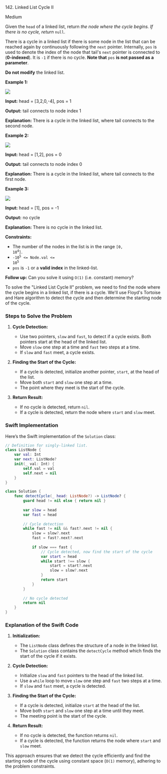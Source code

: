 142\. Linked List Cycle II

Medium

Given the `head` of a linked list, return _the node where the cycle begins. If there is no cycle, return_ `null`.

There is a cycle in a linked list if there is some node in the list that can be reached again by continuously following the `next` pointer. Internally, `pos` is used to denote the index of the node that tail's `next` pointer is connected to (**0-indexed**). It is `-1` if there is no cycle. **Note that** `pos` **is not passed as a parameter**.

**Do not modify** the linked list.

**Example 1:**

![](https://assets.leetcode.com/uploads/2018/12/07/circularlinkedlist.png)

**Input:** head = [3,2,0,-4], pos = 1

**Output:** tail connects to node index 1

**Explanation:** There is a cycle in the linked list, where tail connects to the second node. 

**Example 2:**

![](https://assets.leetcode.com/uploads/2018/12/07/circularlinkedlist_test2.png)

**Input:** head = [1,2], pos = 0

**Output:** tail connects to node index 0

**Explanation:** There is a cycle in the linked list, where tail connects to the first node. 

**Example 3:**

![](https://assets.leetcode.com/uploads/2018/12/07/circularlinkedlist_test3.png)

**Input:** head = [1], pos = -1

**Output:** no cycle

**Explanation:** There is no cycle in the linked list. 

**Constraints:**

*   The number of the nodes in the list is in the range <code>[0, 10<sup>4</sup>]</code>.
*   <code>-10<sup>5</sup> <= Node.val <= 10<sup>5</sup></code>
*   `pos` is `-1` or a **valid index** in the linked-list.

**Follow up:** Can you solve it using `O(1)` (i.e. constant) memory?

To solve the "Linked List Cycle II" problem, we need to find the node where the cycle begins in a linked list, if there is a cycle. We'll use Floyd's Tortoise and Hare algorithm to detect the cycle and then determine the starting node of the cycle.

### Steps to Solve the Problem

1. **Cycle Detection:**
   - Use two pointers, `slow` and `fast`, to detect if a cycle exists. Both pointers start at the head of the linked list.
   - Move `slow` one step at a time and `fast` two steps at a time.
   - If `slow` and `fast` meet, a cycle exists.

2. **Finding the Start of the Cycle:**
   - If a cycle is detected, initialize another pointer, `start`, at the head of the list.
   - Move both `start` and `slow` one step at a time.
   - The point where they meet is the start of the cycle.

3. **Return Result:**
   - If no cycle is detected, return `nil`.
   - If a cycle is detected, return the node where `start` and `slow` meet.

### Swift Implementation

Here’s the Swift implementation of the `Solution` class:

```swift
// Definition for singly-linked list.
class ListNode {
    var val: Int
    var next: ListNode?
    init(_ val: Int) {
        self.val = val
        self.next = nil
    }
}

class Solution {
    func detectCycle(_ head: ListNode?) -> ListNode? {
        guard head != nil else { return nil }
        
        var slow = head
        var fast = head
        
        // Cycle detection
        while fast != nil && fast?.next != nil {
            slow = slow?.next
            fast = fast?.next?.next
            
            if slow === fast {
                // Cycle detected, now find the start of the cycle
                var start = head
                while start !== slow {
                    start = start?.next
                    slow = slow?.next
                }
                return start
            }
        }
        
        // No cycle detected
        return nil
    }
}
```

### Explanation of the Swift Code

1. **Initialization:**
   - The `ListNode` class defines the structure of a node in the linked list.
   - The `Solution` class contains the `detectCycle` method which finds the start of the cycle if it exists.

2. **Cycle Detection:**
   - Initialize `slow` and `fast` pointers to the head of the linked list.
   - Use a `while` loop to move `slow` one step and `fast` two steps at a time.
   - If `slow` and `fast` meet, a cycle is detected.

3. **Finding the Start of the Cycle:**
   - If a cycle is detected, initialize `start` at the head of the list.
   - Move both `start` and `slow` one step at a time until they meet.
   - The meeting point is the start of the cycle.

4. **Return Result:**
   - If no cycle is detected, the function returns `nil`.
   - If a cycle is detected, the function returns the node where `start` and `slow` meet.

This approach ensures that we detect the cycle efficiently and find the starting node of the cycle using constant space (`O(1)` memory), adhering to the problem constraints.